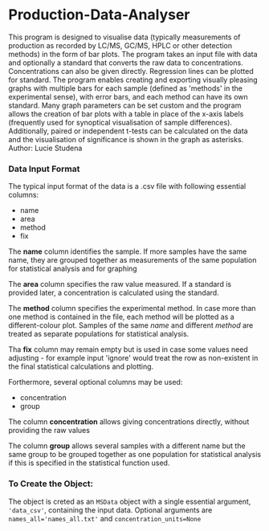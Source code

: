 # Production-Data-Analyser
This program is designed to visualise data (typically measurements of production as  recorded by LC/MS, GC/MS, HPLC or other detection methods) in the form of bar plots. The program takes an input file with data and optionally a standard that converts the raw data to concentrations.  Concentrations can also be given directly. Regression lines can be plotted for standard.  The program enables creating and exporting visually pleasing graphs with multiple bars for each sample (defined as 'methods' in the experimental sense),  with error bars, and each method can have its own standard. Many graph parameters can be set custom and the program allows the creation of bar plots with a table in place of the x-axis labels (frequently used for synoptical visualisation of sample differences).  Additionally, paired or independent t-tests can be calculated on the data and the visualisation of significance is shown in the graph as asterisks.   
Author: Lucie Studena

### Data Input Format
The typical input format of the data is a .csv file with following essential columns: 
- name
- area
- method
- fix

The **name** column identifies the sample. If more samples have the same name, they are grouped together as measurements of the same population for statistical analysis and for graphing

The **area** column specifies the raw value measured. If a standard is provided later, a concentration is calculated using the standard. 

The **method** column specifies the experimental method. In case more than one method is contained in the file, each method will be plotted as a different-colour plot. Samples of the same *name* and different *method* are treated as separate populations for statistical analysis.

Tha **fix** column may remain empty but is used in case some values need adjusting - for example input 'ignore' would treat the row as non-existent in the final statistical calculations and plotting.


Forthermore, several optional columns may be used: 
- concentration
- group

The column **concentration** allows giving concentrations directly, without providing the raw values

The column **group** allows several samples with a different name but the same group to be grouped together as one population for statistical analysis if this is specified in the statistical function used. 



### To Create the Object: 
The object is creted as an `MSData` object with a single essential argument, `'data_csv'`, containing the input data. Optional arguments are `names_all='names_all.txt'` and `concentration_units=None`

